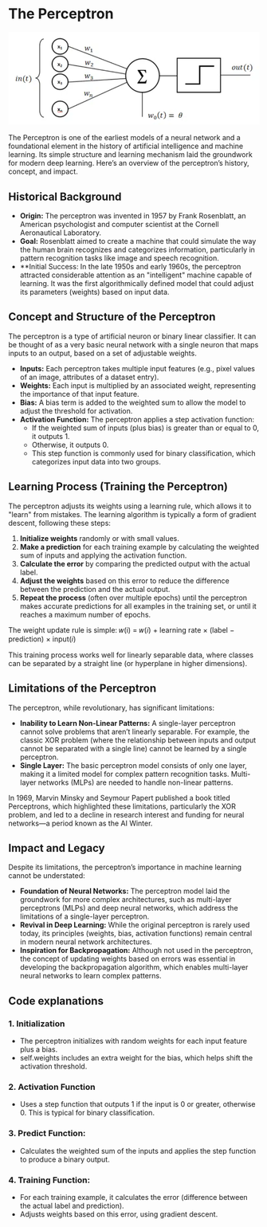 # The Perceptron

![alt text](assets/perceptron.png)

The Perceptron is one of the earliest models of a neural network and a foundational element in the history of artificial intelligence and machine learning. Its simple structure and learning mechanism laid the groundwork for modern deep learning. Here’s an overview of the perceptron’s history, concept, and impact.

## Historical Background
- **Origin:** The perceptron was invented in 1957 by Frank Rosenblatt, an American psychologist and computer scientist at the Cornell Aeronautical Laboratory.
- **Goal:** Rosenblatt aimed to create a machine that could simulate the way the human brain recognizes and categorizes information, particularly in pattern recognition tasks like image and speech recognition.
- **Initial Success: In the late 1950s and early 1960s, the perceptron attracted considerable attention as an "intelligent" machine capable of learning. It was the first algorithmically defined model that could adjust its parameters (weights) based on input data.

## Concept and Structure of the Perceptron
The perceptron is a type of artificial neuron or binary linear classifier. It can be thought of as a very basic neural network with a single neuron that maps inputs to an output, based on a set of adjustable weights.

- **Inputs:** Each perceptron takes multiple input features (e.g., pixel values of an image, attributes of a dataset entry).
- **Weights:** Each input is multiplied by an associated weight, representing the importance of that input feature.
- **Bias:** A bias term is added to the weighted sum to allow the model to adjust the threshold for activation.
- **Activation Function:** The perceptron applies a step activation function:
    - If the weighted sum of inputs (plus bias) is greater than or equal to 0, it outputs 1.
    - Otherwise, it outputs 0.
    - This step function is commonly used for binary classification, which categorizes input data into two groups.

## Learning Process (Training the Perceptron)
The perceptron adjusts its weights using a learning rule, which allows it to "learn" from mistakes. The learning algorithm is typically a form of gradient descent, following these steps:

1. **Initialize weights** randomly or with small values.
2. **Make a prediction** for each training example by calculating the weighted sum of inputs and applying the activation function.
3. **Calculate the error** by comparing the predicted output with the actual label.
4. **Adjust the weights** based on this error to reduce the difference between the prediction and the actual output.
5. **Repeat the process** (often over multiple epochs) until the perceptron makes accurate predictions for all examples in the training set, or until it reaches a maximum number of epochs.

The weight update rule is simple: 𝑤(i) = 𝑤(𝑖) + learning rate × (label − prediction) × input(𝑖)
​

This training process works well for linearly separable data, where classes can be separated by a straight line (or hyperplane in higher dimensions).

## Limitations of the Perceptron
The perceptron, while revolutionary, has significant limitations:

- **Inability to Learn Non-Linear Patterns:** A single-layer perceptron cannot solve problems that aren’t linearly separable. For example, the classic XOR problem (where the relationship between inputs and output cannot be separated with a single line) cannot be learned by a single perceptron.
- **Single Layer:** The basic perceptron model consists of only one layer, making it a limited model for complex pattern recognition tasks. Multi-layer networks (MLPs) are needed to handle non-linear patterns.

In 1969, Marvin Minsky and Seymour Papert published a book titled Perceptrons, which highlighted these limitations, particularly the XOR problem, and led to a decline in research interest and funding for neural networks—a period known as the AI Winter.

## Impact and Legacy
Despite its limitations, the perceptron’s importance in machine learning cannot be understated:

- **Foundation of Neural Networks:** The perceptron model laid the groundwork for more complex architectures, such as multi-layer perceptrons (MLPs) and deep neural networks, which address the limitations of a single-layer perceptron.
- **Revival in Deep Learning:** While the original perceptron is rarely used today, its principles (weights, bias, activation functions) remain central in modern neural network architectures.
- **Inspiration for Backpropagation:** Although not used in the perceptron, the concept of updating weights based on errors was essential in developing the backpropagation algorithm, which enables multi-layer neural networks to learn complex patterns.

## Code explanations

### 1. Initialization

- The perceptron initializes with random weights for each input feature plus a bias.
- self.weights includes an extra weight for the bias, which helps shift the activation threshold.

### 2. Activation Function

- Uses a step function that outputs 1 if the input is 0 or greater, otherwise 0. This is typical for binary classification.

### 3. Predict Function:

- Calculates the weighted sum of the inputs and applies the step function to produce a binary output.

### 4. Training Function:

- For each training example, it calculates the error (difference between the actual label and prediction).
- Adjusts weights based on this error, using gradient descent.
